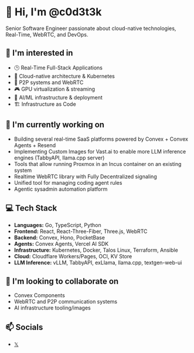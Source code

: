# 👋 Hi, I'm @c0d3t3k

Senior Software Engineer passionate about cloud-native technologies, Real-Time, WebRTC, and DevOps.

## 👀 I'm interested in
- 🕒 Real-Time Full-Stack Applications
- 🚀 Cloud-native architecture & Kubernetes
- 🔐 P2P systems and WebRTC
- 🎮 GPU virtualization & streaming
- 🤖 AI/ML infrastructure & deployment
- 🏗️ Infrastructure as Code

## 🌱 I'm currently working on
- Building several real-time SaaS platforms powered by Convex + Convex Agents + Resend
- Implementing Custom Images for Vast.ai to enable more LLM inference engines (TabbyAPI, llama.cpp server)
- Tools that allow running Proxmox in an Incus container on an existing system
- Realtime WebRTC library with Fully Decentralized signaling
- Unified tool for managing coding agent rules
- Agentic sysadmin automation platform

## 💻 Tech Stack
- **Languages:** Go, TypeScript, Python
- **Frontend:** React, React-Three-Fiber, Three.js, WebRTC
- **Backend:** Convex, Hono, PocketBase
- **Agents:** Convex Agents, Vercel AI SDK
- **Infrastructure:** Kubernetes, Docker, Talos Linux, Terraform, Ansible
- **Cloud:** Cloudflare Workers/Pages, OCI, KV Store
- **LLM Inference:** vLLM, TabbyAPI, exLlama, llama.cpp, textgen-web-ui

## 💞️ I'm looking to collaborate on
- Convex Components
- WebRTC and P2P communication systems
- AI infrastructure tooling/images

## 📫 Socials
- [𝕏](https://x.com/c0d3t3k)

